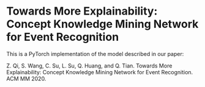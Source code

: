 # Towards More Explainability: Concept Knowledge Mining Network for Event Recognition
This is a PyTorch implementation of the model described in our paper:

Z. Qi, S. Wang, C. Su, L. Su, Q. Huang, and Q. Tian. Towards More Explainability: Concept Knowledge Mining Network for Event Recognition. ACM MM 2020.
